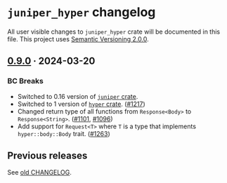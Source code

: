 `juniper_hyper` changelog
=========================

All user visible changes to `juniper_hyper` crate will be documented in this file. This project uses [Semantic Versioning 2.0.0].




## [0.9.0] · 2024-03-20
[0.9.0]: /../../tree/juniper_hyper-v0.9.0/juniper_hyper

### BC Breaks

- Switched to 0.16 version of [`juniper` crate].
- Switched to 1 version of [`hyper` crate]. ([#1217])
- Changed return type of all functions from `Response<Body>` to `Response<String>`. ([#1101], [#1096])
- Add support for `Request<T>` where `T` is a type that implements `hyper::body::Body` trait. ([#1263])

[#1096]: /../../issues/1096
[#1101]: /../../pull/1101
[#1217]: /../../pull/1217
[#1263]: /../../pull/1263




## Previous releases

See [old CHANGELOG](/../../blob/juniper_hyper-v0.8.0/juniper_hyper/CHANGELOG.md).




[`juniper` crate]: https://docs.rs/juniper
[`hyper` crate]: https://docs.rs/hyper
[Semantic Versioning 2.0.0]: https://semver.org
